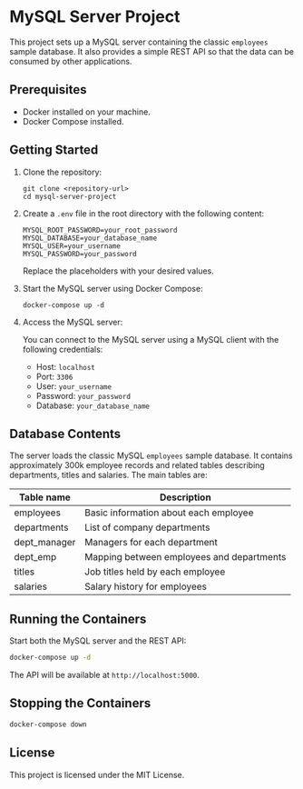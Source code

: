 # MySQL Server Project

This project sets up a MySQL server containing the classic `employees` sample
database.  It also provides a simple REST API so that the data can be consumed
by other applications.

## Prerequisites

- Docker installed on your machine.
- Docker Compose installed.

## Getting Started

1. Clone the repository:

   ```
   git clone <repository-url>
   cd mysql-server-project
   ```

2. Create a `.env` file in the root directory with the following content:

   ```
   MYSQL_ROOT_PASSWORD=your_root_password
   MYSQL_DATABASE=your_database_name
   MYSQL_USER=your_username
   MYSQL_PASSWORD=your_password
   ```

   Replace the placeholders with your desired values.

3. Start the MySQL server using Docker Compose:

   ```
   docker-compose up -d
   ```

4. Access the MySQL server:

   You can connect to the MySQL server using a MySQL client with the following credentials:

   - Host: `localhost`
   - Port: `3306`
   - User: `your_username`
   - Password: `your_password`
   - Database: `your_database_name`

## Database Contents

The server loads the classic MySQL `employees` sample database.  It contains
approximately 300k employee records and related tables describing departments,
titles and salaries.  The main tables are:

| Table name   | Description                          |
|--------------|--------------------------------------|
| employees    | Basic information about each employee |
| departments  | List of company departments           |
| dept_manager | Managers for each department          |
| dept_emp     | Mapping between employees and departments |
| titles       | Job titles held by each employee      |
| salaries     | Salary history for employees          |

## Running the Containers

Start both the MySQL server and the REST API:

```bash
docker-compose up -d
```

The API will be available at `http://localhost:5000`.

## Stopping the Containers

```bash
docker-compose down
```

## License

This project is licensed under the MIT License.
